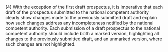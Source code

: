 (4) With the exception of the first draft prospectus, it is imperative that each draft of the prospectus submitted to the national competent authority clearly show changes made to the previously submitted draft and explain how such changes address any incompleteness notified by the national competent authority. Each submission of a draft prospectus to the national competent authority should include both a marked version, highlighting all changes to the previously submitted draft, and an unmarked version, where such changes are not highlighted.